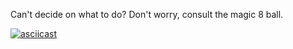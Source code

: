 Can't decide on what to do? Don't worry, consult the magic 8 ball.

[![asciicast](https://asciinema.org/a/ctPJYu0xXF4o6dVZeLkQk664F.svg)](https://asciinema.org/a/ctPJYu0xXF4o6dVZeLkQk664F)
